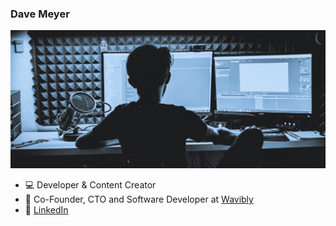 ### Dave Meyer

![Dave Meyer](/dave-meyer_bg_v2.jpg)

- 💻 Developer & Content Creator
- 🔨 Co-Founder, CTO and Software Developer at [Wavibly](https://wavibly.com?ref=github-profile-dm)
- 👤 [LinkedIn](https://www.linkedin.com/in/david-meyer-5a7a15169/)
